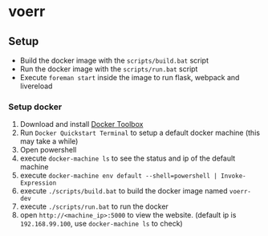 # voerr



## Setup

* Build the docker image with the `scripts/build.bat` script 
* Run the docker image with the `scripts/run.bat` script
* Execute `foreman start` inside the image to run flask, webpack and livereload

### Setup docker

1. Download and install [Docker Toolbox](https://www.docker.com/toolbox)  
2. Run `Docker Quickstart Terminal` to setup a default docker machine (this may take a while)  
3. Open powershell  
4. execute `docker-machine ls` to see the status and ip of the default machine  
5. execute `docker-machine env default --shell=powershell | Invoke-Expression`  
6. execute `./scripts/build.bat` to build the docker image named `voerr-dev`  
7. execute `./scripts/run.bat` to run the docker  
8. open `http://<machine_ip>:5000` to view the website. (default ip is `192.168.99.100`, use `docker-machine ls` to check)
